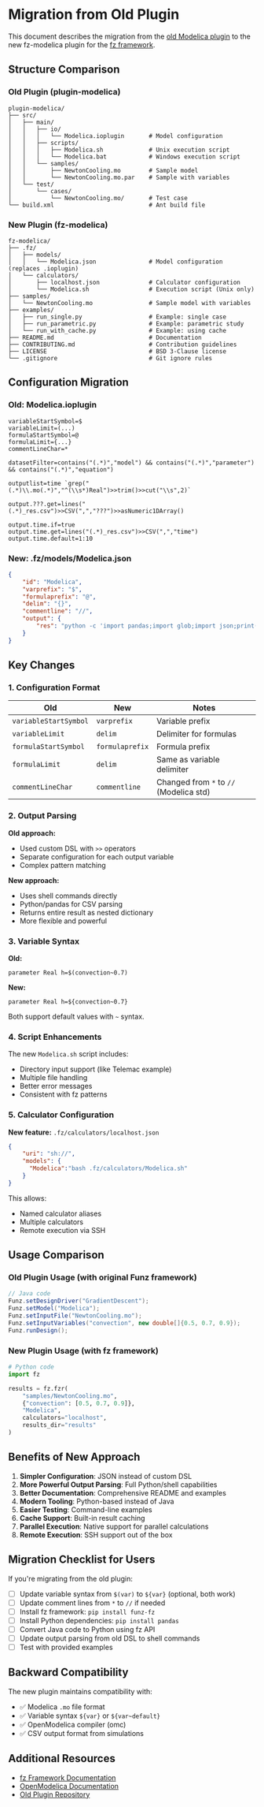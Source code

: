 # Migration from Old Plugin

This document describes the migration from the [old Modelica plugin](https://github.com/Funz/plugin-modelica) to the new fz-modelica plugin for the [fz framework](https://github.com/Funz/fz).

## Structure Comparison

### Old Plugin (plugin-modelica)

```
plugin-modelica/
├── src/
│   ├── main/
│   │   ├── io/
│   │   │   └── Modelica.ioplugin       # Model configuration
│   │   ├── scripts/
│   │   │   ├── Modelica.sh             # Unix execution script
│   │   │   └── Modelica.bat            # Windows execution script
│   │   └── samples/
│   │       ├── NewtonCooling.mo        # Sample model
│   │       └── NewtonCooling.mo.par    # Sample with variables
│   └── test/
│       └── cases/
│           └── NewtonCooling.mo/       # Test case
└── build.xml                           # Ant build file
```

### New Plugin (fz-modelica)

```
fz-modelica/
├── .fz/
│   ├── models/
│   │   └── Modelica.json               # Model configuration (replaces .ioplugin)
│   └── calculators/
│       ├── localhost.json              # Calculator configuration
│       └── Modelica.sh                 # Execution script (Unix only)
├── samples/
│   └── NewtonCooling.mo                # Sample model with variables
├── examples/
│   ├── run_single.py                   # Example: single case
│   ├── run_parametric.py               # Example: parametric study
│   └── run_with_cache.py               # Example: using cache
├── README.md                           # Documentation
├── CONTRIBUTING.md                     # Contribution guidelines
├── LICENSE                             # BSD 3-Clause license
└── .gitignore                          # Git ignore rules
```

## Configuration Migration

### Old: Modelica.ioplugin

```
variableStartSymbol=$
variableLimit=(...)
formulaStartSymbol=@
formulaLimit={...}
commentLineChar=*

datasetFilter=contains("(.*)","model") && contains("(.*)","parameter") && contains("(.*)","equation")

outputlist=time `grep("(.*)\\.mo(.*)","^(\\s*)Real")>>trim()>>cut("\\s",2)`

output.???.get=lines("(.*)_res.csv")>>CSV(",","???")>>asNumeric1DArray()

output.time.if=true
output.time.get=lines("(.*)_res.csv")>>CSV(",","time")
output.time.default=1:10
```

### New: .fz/models/Modelica.json

```json
{
    "id": "Modelica",
    "varprefix": "$",
    "formulaprefix": "@",
    "delim": "{}",
    "commentline": "//",
    "output": {
        "res": "python -c 'import pandas;import glob;import json;print(json.dumps({f.split(\"_res.csv\")[0]:pandas.read_csv(f).to_dict() for f in glob.glob(\"*_res.csv\")}))'"
    }
}
```

## Key Changes

### 1. Configuration Format

| Old                   | New           | Notes                                    |
|-----------------------|---------------|------------------------------------------|
| `variableStartSymbol` | `varprefix`   | Variable prefix                          |
| `variableLimit`       | `delim`       | Delimiter for formulas                   |
| `formulaStartSymbol`  | `formulaprefix` | Formula prefix                        |
| `formulaLimit`        | `delim`       | Same as variable delimiter               |
| `commentLineChar`     | `commentline` | Changed from `*` to `//` (Modelica std)  |

### 2. Output Parsing

**Old approach:**
- Used custom DSL with `>>` operators
- Separate configuration for each output variable
- Complex pattern matching

**New approach:**
- Uses shell commands directly
- Python/pandas for CSV parsing
- Returns entire result as nested dictionary
- More flexible and powerful

### 3. Variable Syntax

**Old:**
```modelica
parameter Real h=$(convection~0.7)
```

**New:**
```modelica
parameter Real h=${convection~0.7}
```

Both support default values with `~` syntax.

### 4. Script Enhancements

The new `Modelica.sh` script includes:
- Directory input support (like Telemac example)
- Multiple file handling
- Better error messages
- Consistent with fz patterns

### 5. Calculator Configuration

**New feature:** `.fz/calculators/localhost.json`
```json
{
    "uri": "sh://",
    "models": {
      "Modelica":"bash .fz/calculators/Modelica.sh"
    }
}
```

This allows:
- Named calculator aliases
- Multiple calculators
- Remote execution via SSH

## Usage Comparison

### Old Plugin Usage (with original Funz framework)

```java
// Java code
Funz.setDesignDriver("GradientDescent");
Funz.setModel("Modelica");
Funz.setInputFile("NewtonCooling.mo");
Funz.setInputVariables("convection", new double[]{0.5, 0.7, 0.9});
Funz.runDesign();
```

### New Plugin Usage (with fz framework)

```python
# Python code
import fz

results = fz.fzr(
    "samples/NewtonCooling.mo",
    {"convection": [0.5, 0.7, 0.9]},
    "Modelica",
    calculators="localhost",
    results_dir="results"
)
```

## Benefits of New Approach

1. **Simpler Configuration**: JSON instead of custom DSL
2. **More Powerful Output Parsing**: Full Python/shell capabilities
3. **Better Documentation**: Comprehensive README and examples
4. **Modern Tooling**: Python-based instead of Java
5. **Easier Testing**: Command-line examples
6. **Cache Support**: Built-in result caching
7. **Parallel Execution**: Native support for parallel calculations
8. **Remote Execution**: SSH support out of the box

## Migration Checklist for Users

If you're migrating from the old plugin:

- [ ] Update variable syntax from `$(var)` to `${var}` (optional, both work)
- [ ] Update comment lines from `*` to `//` if needed
- [ ] Install fz framework: `pip install funz-fz`
- [ ] Install Python dependencies: `pip install pandas`
- [ ] Convert Java code to Python using fz API
- [ ] Update output parsing from old DSL to shell commands
- [ ] Test with provided examples

## Backward Compatibility

The new plugin maintains compatibility with:
- ✅ Modelica `.mo` file format
- ✅ Variable syntax `${var}` or `${var~default}`
- ✅ OpenModelica compiler (omc)
- ✅ CSV output format from simulations

## Additional Resources

- [fz Framework Documentation](https://github.com/Funz/fz)
- [OpenModelica Documentation](https://openmodelica.org/doc/)
- [Old Plugin Repository](https://github.com/Funz/plugin-modelica)
